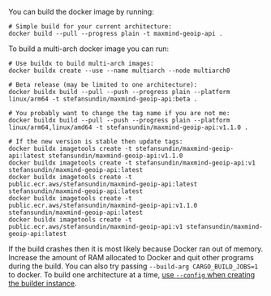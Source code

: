 You can build the docker image by running:

```shell
# Simple build for your current architecture:
docker build --pull --progress plain -t maxmind-geoip-api .
```

To build a multi-arch docker image you can run:

```shell
# Use buildx to build multi-arch images:
docker buildx create --use --name multiarch --node multiarch0

# Beta release (may be limited to one architecture):
docker buildx build --pull --push --progress plain --platform linux/arm64 -t stefansundin/maxmind-geoip-api:beta .

# You probably want to change the tag name if you are not me:
docker buildx build --pull --push --progress plain --platform linux/arm64,linux/amd64 -t stefansundin/maxmind-geoip-api:v1.1.0 .

# If the new version is stable then update tags:
docker buildx imagetools create -t stefansundin/maxmind-geoip-api:latest stefansundin/maxmind-geoip-api:v1.1.0
docker buildx imagetools create -t stefansundin/maxmind-geoip-api:v1 stefansundin/maxmind-geoip-api:latest
docker buildx imagetools create -t public.ecr.aws/stefansundin/maxmind-geoip-api:latest stefansundin/maxmind-geoip-api:latest
docker buildx imagetools create -t public.ecr.aws/stefansundin/maxmind-geoip-api:v1.1.0 stefansundin/maxmind-geoip-api:latest
docker buildx imagetools create -t public.ecr.aws/stefansundin/maxmind-geoip-api:v1 stefansundin/maxmind-geoip-api:latest
```

If the build crashes then it is most likely because Docker ran out of memory. Increase the amount of RAM allocated to Docker and quit other programs during the build. You can also try passing `--build-arg CARGO_BUILD_JOBS=1` to docker. To build one architecture at a time, [use `--config` when creating the builder instance](https://gist.github.com/stefansundin/fa1c1dd7a60ebe2f8a2aa6d32631b119).
